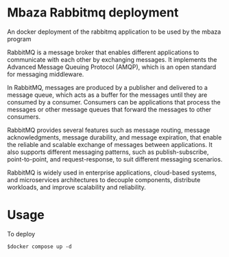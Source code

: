 # Mbaza Rabbitmq deployment

An docker deployment of the rabbitmq application to be used by the mbaza program

RabbitMQ is a message broker that enables different applications to communicate with each other by exchanging messages. It implements the Advanced Message Queuing Protocol (AMQP), which is an open standard for messaging middleware.

In RabbitMQ, messages are produced by a publisher and delivered to a message queue, which acts as a buffer for the messages until they are consumed by a consumer. Consumers can be applications that process the messages or other message queues that forward the messages to other consumers.

RabbitMQ provides several features such as message routing, message acknowledgments, message durability, and message expiration, that enable the reliable and scalable exchange of messages between applications. It also supports different messaging patterns, such as publish-subscribe, point-to-point, and request-response, to suit different messaging scenarios.

RabbitMQ is widely used in enterprise applications, cloud-based systems, and microservices architectures to decouple components, distribute workloads, and improve scalability and reliability.

# Usage
To deploy
```
$docker compose up -d
```